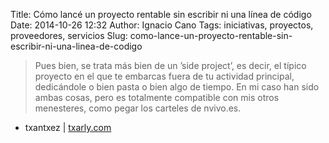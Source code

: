 Title: Cómo lancé un proyecto rentable sin escribir ni una línea de código
Date: 2014-10-26 12:32
Author: Ignacio Cano
Tags: iniciativas, proyectos, proveedores, servicios
Slug: como-lance-un-proyecto-rentable-sin-escribir-ni-una-linea-de-codigo

> Pues bien, se trata más bien de un ’side project’, es decir, el típico
> proyecto en el que te embarcas fuera de tu actividad principal, dedicándole o
> bien pasta o bien algo de tiempo. En mi caso han sido ambas cosas, pero es
> totalmente compatible con mis otros menesteres, como pegar los carteles de
> nvivo.es.

- txantxez | [txarly.com][]

  [txarly.com]: http://www.txarly.com/post/100678426714/como-lance-un-proyecto-rentable-sin-escribir-ni-una
    "Cómo lancé un proyecto rentable sin escribir ni una línea de código"
